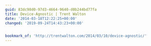 ```yaml
---
guid: 83dc98d0-97d3-4664-9640-d0b244bd77fa
title: Device-Agnostic | Trent Walton
date: '2014-03-18T12:22:25+00:00'
changed: '2019-09-24T14:43:23+00:00'


bookmark_of: 'http://trentwalton.com/2014/03/10/device-agnostic/'
---
```




